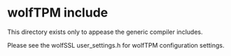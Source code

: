# wolfTPM include

This directory exists only to appease the generic compiler includes.

Please see the wolfSSL user_settings.h for wolfTPM configuration settings.
